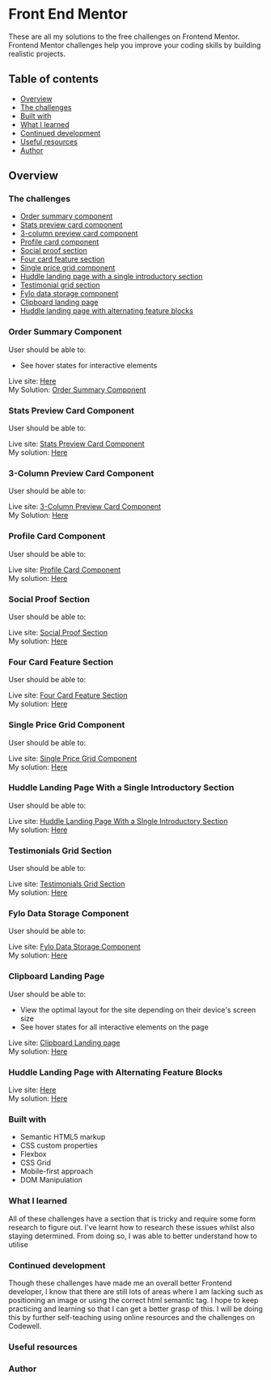 # Front End Mentor
These are all my solutions to the free challenges on Frontend Mentor. Frontend Mentor challenges help you improve your coding skills by building realistic projects.

## Table of contents

- [Overview](#overview)
- [The challenges](#the-challenges) 
- [Built with](#built-with)
- [What I learned](#what-i-learned)
- [Continued development](#continued-development)
- [Useful resources](#useful-resources)
- [Author](#author)

## Overview

### The challenges

- [Order summary component](#order-summary-component)
- [Stats preview card component](#stats-preview-card-component)
- [3-column preview card component](#3-column-preview-card-component)
- [Profile card component](#profile-card-component)
- [Social proof section](#social-proof-section)
- [Four card feature section](#four-card-feature-section)
- [Single price grid component](#single-price-grid-component)
- [Huddle landing page with a single introductory section](#huddle-landing-page-with-a-single-introductory-section)
- [Testimonial grid section](#testimonial-grid-section)
- [Fylo data storage component](#fylo-data-storage-component)
- [Clipboard landing page](#clipboard-landing-page)
- [Huddle landing page with alternating feature blocks](#huddle-landing-page-with-alternating-feature-blocks)

### Order Summary Component
User should be able to:
- See hover states for interactive elements

Live site: [Here](https://order-summary-component-vc.netlify.app)
<br>
My Solution: [Order Summary Component](https://github.com/vinhchugg/order-summary-component)

### Stats Preview Card Component
User should be able to:

Live site: [Stats Preview Card Component](https://stats-preview-card-component-vc.netlify.app)
<br>
My solution: [Here](https://github.com/vinhchugg/stats-preview-card-component)

### 3-Column Preview Card Component
User should be able to:

Live site: [3-Column Preview Card Component](https://3-column-preview-card-component-vc.netlify.app)
<br>
My Solution: [Here](https://github.com/vinhchugg/3-column-preview-card-component)

### Profile Card Component
User should be able to:

Live site: [Profile Card Component](https://profile-card-component-vc.netlify.app)
<br>
My solution: [Here](https://github.com/vinhchugg/profile-card-component)

### Social Proof Section
User should be able to:

Live site: [Social Proof Section](https://social-proof-section-vc.netlify.app)
<br>
My solution: [Here](https://github.com/vinhchugg/social-proof-section)

### Four Card Feature Section
User should be able to:

Live site: [Four Card Feature Section](https://four-card-feature-section-vc.netlify.app)
<br>
My solution: [Here](https://github.com/vinhchugg/four-card-feature-section)

### Single Price Grid Component
User should be able to:

Live site: [Single Price Grid Component](https://single-price-grid-component-vc.netlify.app)
<br>
My solution: [Here](https://github.com/vinhchugg/single-price-grid-component)

### Huddle Landing Page With a Single Introductory Section
User should be able to:

Live site: [Huddle Landing Page With a SIngle Introductory Section](https://huddle-landing-page-with-a-single-introductory-section-vc.netlify.app)
<br>
My solution: [Here](https://github.com/vinhchugg/huddle-landing-page-with-a-single-introductory-section)

### Testimonials Grid Section
User should be able to:

Live site: [Testimonials Grid Section](https://testimonials-grid-section-vc.netlify.app)
<br>
My solution: [Here](https://github.com/vinhchugg/testimonials-grid-section)

### Fylo Data Storage Component
User should be able to:

Live site: [Fylo Data Storage Component](https://fylo-data-storage-component-vc.netlify.app)
<br>
My solution: [Here](https://github.com/vinhchugg/fylo-data-storage-component)

### Clipboard Landing Page
User should be able to:
- View the optimal layout for the site depending on their device's screen size
- See hover states for all interactive elements on the page

Live site: [Clipboard Landing page](https://clipboard-landing-page-vc.netlify.app)
<br>
My solution: [Here](https://github.com/vinhchugg/clipboard-landing-page)

### Huddle Landing Page with Alternating Feature Blocks

Live site: [Here](https://huddle-landing-page-with-alternating-feature-blocks-vc.netlify.app)
<br>
My solution: [Here](https://github.com/vinhchugg/huddle-landing-page-with-alternating-feature-blocks)

### Built with

- Semantic HTML5 markup
- CSS custom properties
- Flexbox
- CSS Grid
- Mobile-first approach
- DOM Manipulation

### What I learned

All of these challenges have a section that is tricky and require some form research to figure out. I've learnt how to research these issues whilst also staying determined. From doing so, I was able to better understand how to utilise 

### Continued development

Though these challenges have made me an overall better Frontend developer, I know that there are still lots of areas where I am lacking such as positioning an image or using the correct html semantic tag. I hope to keep practicing and learning so that I can get a better grasp of this. I will be doing this by further self-teaching using online resources and the challenges on Codewell.

### Useful resources



### Author

